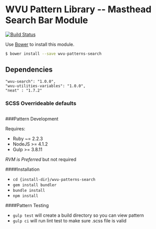 # WVU Pattern Library -- Masthead Search Bar Module

[![Build Status](https://travis-ci.org/wvu-patterns/wvu-patterns-search.svg?branch=master)](https://travis-ci.org/wvu-patterns/wvu-patterns-search)

Use [Bower](http://bower.io/) to install this module.

```bash
$ bower install --save wvu-patterns-search
```

## Dependencies

```
"wvu-search": "1.0.0",
"wvu-utilities-variables": "1.0.0",
"neat" : "1.7.2"
```

### SCSS Overrideable defaults

```scss


```

###Pattern Development

Requires:

* Ruby ~= 2.2.3
* NodeJS >= 4.1.2
* Gulp >= 3.8.11

*RVM is Preferred* but not required

####Installation

* `cd {install-dir}/wvu-patterns-search`
* `gem install bundler`
* `bundle install`
* `npm install`

####Pattern Testing

* `gulp test` will create a build directory so you can view pattern
* `gulp ci` will run lint test to make sure .scss file is valid
